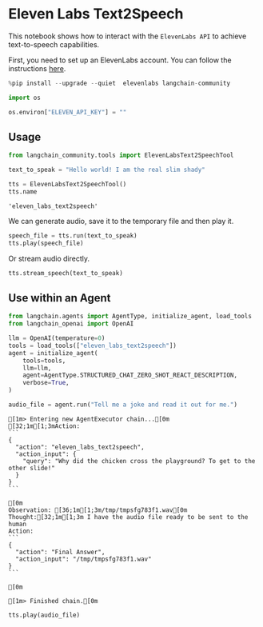 # Eleven Labs Text2Speech

This notebook shows how to interact with the `ElevenLabs API` to achieve text-to-speech capabilities.

First, you need to set up an ElevenLabs account. You can follow the instructions [here](https://docs.elevenlabs.io/welcome/introduction).


```python
%pip install --upgrade --quiet  elevenlabs langchain-community
```


```python
import os

os.environ["ELEVEN_API_KEY"] = ""
```

## Usage


```python
from langchain_community.tools import ElevenLabsText2SpeechTool

text_to_speak = "Hello world! I am the real slim shady"

tts = ElevenLabsText2SpeechTool()
tts.name
```




    'eleven_labs_text2speech'



We can generate audio, save it to the temporary file and then play it.


```python
speech_file = tts.run(text_to_speak)
tts.play(speech_file)
```

Or stream audio directly.


```python
tts.stream_speech(text_to_speak)
```

## Use within an Agent


```python
from langchain.agents import AgentType, initialize_agent, load_tools
from langchain_openai import OpenAI
```


```python
llm = OpenAI(temperature=0)
tools = load_tools(["eleven_labs_text2speech"])
agent = initialize_agent(
    tools=tools,
    llm=llm,
    agent=AgentType.STRUCTURED_CHAT_ZERO_SHOT_REACT_DESCRIPTION,
    verbose=True,
)
```


```python
audio_file = agent.run("Tell me a joke and read it out for me.")
```

    
    
    [1m> Entering new AgentExecutor chain...[0m
    [32;1m[1;3mAction:
    ```
    {
      "action": "eleven_labs_text2speech",
      "action_input": {
        "query": "Why did the chicken cross the playground? To get to the other slide!"
      }
    }
    ```
    
    [0m
    Observation: [36;1m[1;3m/tmp/tmpsfg783f1.wav[0m
    Thought:[32;1m[1;3m I have the audio file ready to be sent to the human
    Action:
    ```
    {
      "action": "Final Answer",
      "action_input": "/tmp/tmpsfg783f1.wav"
    }
    ```
    
    [0m
    
    [1m> Finished chain.[0m
    


```python
tts.play(audio_file)
```
